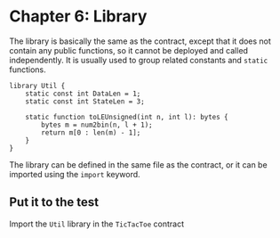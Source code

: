 # Chapter 6: Library


The library is basically the same as the contract, except that it does not contain any public functions, so it cannot be deployed and called independently. It is usually used to group related constants and `static` functions.


```
library Util {
    static const int DataLen = 1;
    static const int StateLen = 3;

    static function toLEUnsigned(int n, int l): bytes {
        bytes m = num2bin(n, l + 1);
        return m[0 : len(m) - 1];
    }
}

```

The library can be defined in the same file as the contract, or it can be imported using the `import` keyword.

## Put it to the test

Import the `Util` library in the `TicTacToe` contract
